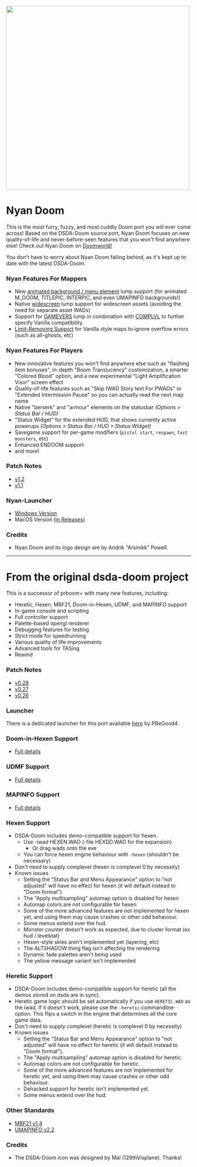 <a href="#"><img src="https://andrikarkane.com/doom/nyan-doom/nyan-doom-logo.png" width="500"></a>

# Nyan Doom
This is the most furry, fuzzy, and most cuddly Doom port you will ever come across! Based on the DSDA-Doom source port, Nyan Doom focuses on new quality-of-life and never-before-seen features that you won't find anywhere else! Check out Nyan Doom on [Doomworld!](https://www.doomworld.com/forum/topic/145913/)

You don't have to worry about Nyan Doom falling behind, as it's kept up to date with the latest DSDA-Doom. 

### Nyan Features For Mappers
- New [animated background / menu element](./docs/animbg.md) lump support (for animated M_DOOM, TITLEPIC, INTERPIC, and even UMAPINFO backgrounds!)
- Native [widescreen](./docs/ws.md) lump support for widescreen assets (avoiding the need for separate asset WADs)
- Support for [GAMEVERS](./docs/gamevers.md) lump in combination with [COMPLVL](./docs/complvl.md) to further specify Vanilla compatibility.
- [Limit-Removing Support](./docs/limit_removing.md) for Vanilla style maps to ignore overflow errors (such as all-ghosts, etc)

### Nyan Features For Players
- New innovative features you won't find anywhere else such as "flashing item bonuses", in-depth "Boom Translucency" customization, a smarter "Colored Blood" option, and a new experimental "Light Amplification Visor" screen effect
- Quality-of-life features such as "Skip IWAD Story text For PWADs" or "Extended Intermission Pause" so you can actually read the next map name
- Native "berserk" and "armour" elements on the statusbar *(Options > Status Bar / HUD)*
- "Status Widget" for the extended HUD, that shows currently active powerups *(Options > Status Bar / HUD > Status Widget)*
- Savegame support for per-game modifiers (`pistol start`, `respawn`, `fast monsters`, etc)
- Enhanced ENDOOM support
- and more!

### Patch Notes
- [v1.2](./patch_notes/v1.2.md)
- [v1.1](./patch_notes/v1.1.md)

### Nyan-Launcher
- [Windows Version](https://github.com/andrikpowell/nyan-launcher/releases/latest)
- MacOS Version [(in Releases)](https://github.com/andrikpowell/nyan-doom/releases/latest)

### Credits
- Nyan Doom and its logo design are by Andrik "Arsinikk" Powell.

___

# From the original dsda-doom project
This is a successor of prboom+ with many new features, including:
- Heretic, Hexen, MBF21, Doom-in-Hexen, UDMF, and MAPINFO support
- In-game console and scripting
- Full controller support
- Palette-based opengl renderer
- Debugging features for testing
- Strict mode for speedrunning
- Various quality of life improvements
- Advanced tools for TASing
- Rewind

### Patch Notes
- [v0.28](./patch_notes/v0.28.md)
- [v0.27](./patch_notes/v0.27.md)
- [v0.26](./patch_notes/v0.26.md)

### Launcher
There is a dedicated launcher for this port available [here](https://github.com/Pedro-Beirao/dsda-launcher) by PBeGood4.

### Doom-in-Hexen Support
- [Full details](./docs/doom_in_hexen.md)

### UDMF Support
- [Full details](./docs/udmf.md)

### MAPINFO Support
- [Full details](./docs/mapinfo.md)

### Hexen Support
- DSDA-Doom includes demo-compatible support for hexen.
  - Use -iwad HEXEN.WAD (-file HEXDD.WAD for the expansion)
    - Or drag wads onto the exe
  - You can force hexen engine behaviour with `-hexen` (shouldn't be necessary)
- Don't need to supply complevel (hexen is complevel 0 by necessity)
- Known issues
  - Setting the "Status Bar and Menu Appearance" option to "not adjusted" will have no effect for hexen (it will default instead to "Doom format")
  - The "Apply multisampling" automap option is disabled for hexen
  - Automap colors are not configurable for hexen
  - Some of the more advanced features are not implemented for hexen yet, and using them may cause crashes or other odd behaviour.
  - Some menus extend over the hud.
  - Monster counter doesn't work as expected, due to cluster format (ex hud / levelstat)
  - Hexen-style skies aren't implemented yet (layering, etc)
  - The ALTSHADOW thing flag isn't affecting the rendering
  - Dynamic fade palettes aren't being used
  - The yellow message variant isn't implemented

### Heretic Support
- DSDA-Doom includes demo-compatible support for heretic (all the demos stored on dsda are in sync).
- Heretic game logic should be set automatically if you use `HERETIC.WAD` as the iwad. If it doesn't work, please use the `-heretic` commandline option. This flips a switch in the engine that determines all the core game data.
- Don't need to supply complevel (heretic is complevel 0 by necessity)
- Known issues
  - Setting the "Status Bar and Menu Appearance" option to "not adjusted" will have no effect for heretic (it will default instead to "Doom format").
  - The "Apply multisampling" automap option is disabled for heretic.
  - Automap colors are not configurable for heretic.
  - Some of the more advanced features are not implemented for heretic yet, and using them may cause crashes or other odd behaviour.
  - Dehacked support for heretic isn't implemented yet.
  - Some menus extend over the hud.

### Other Standards
- [MBF21 v1.4](https://github.com/kraflab/mbf21)
- [UMAPINFO v2.2](https://github.com/kraflab/umapinfo)

### Credits
- The DSDA-Doom icon was designed by Mal (129thVisplane). Thanks!
